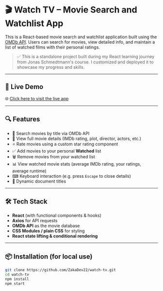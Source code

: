# 🎬 Watch TV – Movie Search and Watchlist App

This is a React-based movie search and watchlist application built using the [OMDb API](http://www.omdbapi.com/). Users can search for movies, view detailed info, and maintain a list of watched films with their personal ratings.

> ✅ This is a standalone project built during my React learning journey from Jonas Schmedtmann's course. I customized and deployed it to showcase my progress and skills.

---

## 🚀 Live Demo

🌐 [Click here to visit the live app](https://your-github-username.github.io/your-repo-name)  

---

## 🔍 Features

- 🎥 Search movies by title via OMDb API
- 📄 View full movie details (IMDb rating, plot, director, actors, etc.)
- ⭐ Rate movies using a custom star rating component
- ✅ Add movies to your personal **Watched** list
- 🗑️ Remove movies from your watched list
- 📊 View watched movie stats (average IMDb rating, your ratings, average runtime)
- ⌨ Keyboard interaction (e.g. press `Escape` to close details)
- 🧠 Dynamic document titles

---

## 🛠 Tech Stack

- **React** (with functional components & hooks)
- **Axios** for API requests
- **OMDb API** as the movie database
- **CSS Modules / plain CSS** for styling
- **React state lifting & conditional rendering**

---

## 📦 Installation (for local use)

```bash
git clone https://github.com/ZakaDev22/watch-tv.git
cd watch-tv
npm install
npm start
